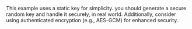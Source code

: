 This example uses a static key for simplicity. you should generate a secure random key and handle it securely, in real world. Additionally, consider using authenticated encryption (e.g., AES-GCM) for enhanced security.
